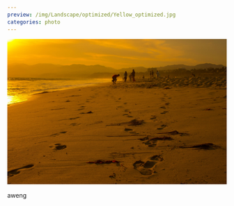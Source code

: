 ```yaml
---
preview: /img/Landscape/optimized/Yellow_optimized.jpg
categories: photo
---
```


![Picture 1](/img/Landscape/Yellow.jpg)

aweng
